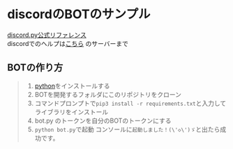 # discordのBOTのサンプル  
[discord.py公式リファレンス](https://discordpy.readthedocs.io/en/latest/index.html)  
discordでのヘルプは[こちら](https://discord.gg/QVt6pYR) のサーバーまで

## BOTの作り方  
> 1. [python](https://python.org)をインストールする  
> 2. BOTを開発するフォルダにこのリポジトリをクローン  
> 3. コマンドプロンプトで`pip3 install -r requirements.txt`と入力してライブラリをインストール  
> 4. bot.py のトークンを自分のBOTのトークンにする  
> 5. `python bot.py`で起動
> コンソールに`起動しました！(\'◇\')ゞ`と出たら成功です。   
